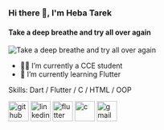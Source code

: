 ### Hi there 👋, I'm Heba Tarek
#### Take a deep breathe and try all over again
![Take a deep breathe and try all over again](https://arturssmirnovs.github.io/github-profile-readme-generator/images/banner.png)

- 👨‍💻 I’m currently a CCE student 
- 🌱 I’m currently learning Flutter


Skills: Dart / Flutter / C / HTML / OOP



[<img src='https://cdn.jsdelivr.net/npm/simple-icons@3.0.1/icons/github.svg' alt='github' height='40'>](https://github.com/https://github.com/he123ba123)  [<img src='https://cdn.jsdelivr.net/npm/simple-icons@3.0.1/icons/linkedin.svg' alt='linkedin' height='40'>](https://www.linkedin.com/in/www.linkedin.com/in/heba-tarek-cce/)  [<img src='https://cdn.jsdelivr.net/npm/simple-icons@3.0.1/icons/flutter.svg' alt='flutter' height='40'>](.)  [<img src='https://cdn.jsdelivr.net/npm/simple-icons@3.0.1/icons/c.svg' alt='c' height='40'>](.)  [<img src='https://cdn.jsdelivr.net/npm/simple-icons@3.0.1/icons/gmail.svg' alt='gmail' height='40'>](hebatarekg@gmail.com)  
